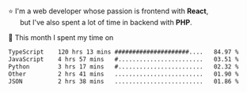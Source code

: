 ⭐ I'm a web developer whose passion is frontend with <b>React</b>,<br/>
&nbsp; &nbsp; &nbsp; but I've also spent a lot of time in backend with <b>PHP</b>.

📅 This month I spent my time on

<!--START_SECTION:waka-->

```txt
TypeScript    120 hrs 13 mins #####################....   84.97 %
JavaScript    4 hrs 57 mins   #........................   03.51 %
Python        3 hrs 17 mins   #........................   02.32 %
Other         2 hrs 41 mins   .........................   01.90 %
JSON          2 hrs 38 mins   .........................   01.86 %
```

<!--END_SECTION:waka-->
